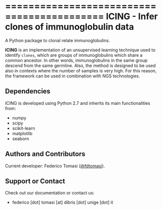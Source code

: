 ===========================================
ICING - Infer clones of immunoglobulin data
===========================================
A Python package to clonal relate immunoglobulins.

**ICING** is an implementation of an unsupervised learning technique
used to identify `clones`, which are groups of immunoglobulins which share
a common ancestor. In other words, immunoglobulins in the same group descend
from the same germline.
Also, the method is designed to be used also in contexts where
the number of samples is very high. For this reason, the framework can be used
in combination with NGS technologies.

## Dependencies
ICING is developed using Python 2.7 and inherits its main functionalities from:

* numpy
* scipy
* scikit-learn
* matplotlib
* seaborn

## Authors and Contributors
Current developer: Federico Tomasi ([@fdtomasi](https://github.com/fdtomasi)).

## Support or Contact
Check out our documentation or contact us:

* federico [dot] tomasi [at] dibris [dot] unige [dot] it
